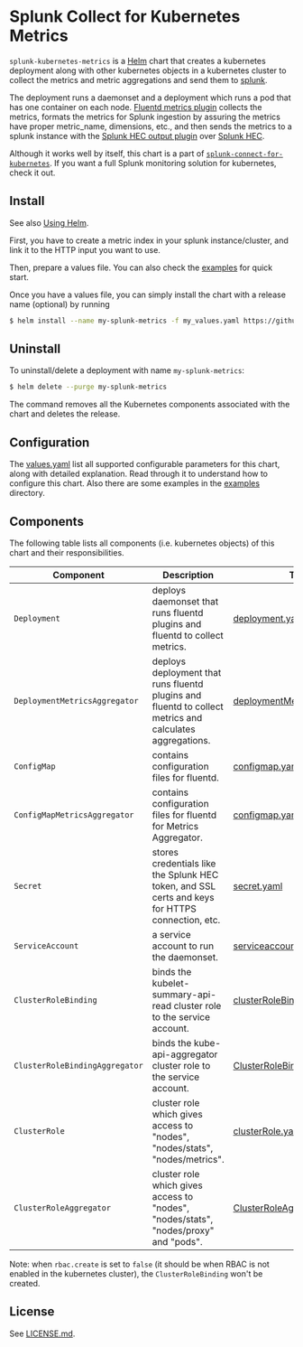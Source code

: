 # Splunk Collect for Kubernetes Metrics #

`splunk-kubernetes-metrics` is a [Helm](https://github.com/kubernetes/helm) chart that creates a kubernetes deployment along with other kubernetes objects in a kubernetes cluster to collect the metrics and metric aggregations and send them to [splunk](https://www.splunk.com/).

The deployment runs a daemonset and a deployment which runs a pod that has one container on each node. [Fluentd metrics plugin](https://github.com/splunk/fluent-plugin-kubernetes-metrics) collects the metrics, formats the metrics for Splunk ingestion by assuring the metrics have proper metric_name, dimensions, etc., and then sends the metrics to a splunk instance with the [Splunk HEC output plugin](https://github.com/splunk/fluent-plugin-splunk-hec) over [Splunk HEC](http://docs.splunk.com/Documentation/Splunk/7.2.4/Data/AboutHEC).

Although it works well by itself, this chart is a part of [`splunk-connect-for-kubernetes`](https://github.com/splunk/splunk-connect-for-kubernetes). If you want a full Splunk monitoring solution for kubernetes, check it out.

## Install ##

See also [Using Helm](https://docs.helm.sh/using_helm/#using-helm).

First, you have to create a metric index in your splunk instance/cluster, and link it to the HTTP input you want to use.

Then, prepare a values file. You can also check the [examples](examples) for quick start.

Once you have a values file, you can simply install the chart with a release name (optional) by running

```bash
$ helm install --name my-splunk-metrics -f my_values.yaml https://github.com/splunk/splunk-connect-for-kubernetes/releases/download/1.4.0/splunk-kubernetes-metrics-1.4.0.tgz

```

## Uninstall ##

To uninstall/delete a deployment with name `my-splunk-metrics`:

```bash
$ helm delete --purge my-splunk-metrics
```

The command removes all the Kubernetes components associated with the chart and deletes the release.

## Configuration ##

The [values.yaml](values.yaml) list all supported configurable parameters for this chart, along with detailed explanation. Read through it to understand how to configure this chart. Also there are some examples in the [examples](examples) directory.

## Components ##

The following table lists all components (i.e. kubernetes objects) of this chart and their responsibilities.

Component | Description | Template
--- | --- | ---
`Deployment` | deploys daemonset that runs fluentd plugins and fluentd to collect metrics. | [deployment.yaml](templates/deployment.yaml)
`DeploymentMetricsAggregator` | deploys deployment that runs fluentd plugins and fluentd to collect metrics and calculates aggregations. | [deploymentMetricsAggregator.yaml](templates/deploymentMetricsAggregator.yaml)
`ConfigMap` | contains configuration files for fluentd. | [configmap.yaml](templates/configmap.yaml)
`ConfigMapMetricsAggregator` | contains configuration files for fluentd for Metrics Aggregator. | [configmap.yaml](templates/configmap.yaml)
`Secret` | stores credentials like the Splunk HEC token, and SSL certs and keys for HTTPS connection, etc. | [secret.yaml](templates/secret.yaml)
`ServiceAccount` | a service account to run the daemonset. | [serviceaccount.yaml](templates/serviceaccount.yaml)
`ClusterRoleBinding` | binds the kubelet-summary-api-read cluster role to the service account. | [clusterRoleBinding.yaml](templates/clusterrolebinding.yaml)
`ClusterRoleBindingAggregator` | binds the kube-api-aggregator cluster role to the service account. | [ClusterRoleBindingAggregator.yaml](templates/ClusterRoleBindingAggregator.yaml)
`ClusterRole` | cluster role which gives access to "nodes", "nodes/stats", "nodes/metrics". | [clusterRole.yaml](templates/clusterrole.yaml)
`ClusterRoleAggregator` | cluster role which gives access to "nodes", "nodes/stats", "nodes/proxy" and "pods". | [ClusterRoleAggregator.yaml](templates/clusterroleaggregator.yaml)

Note: when `rbac.create` is set to `false` (it should be when RBAC is not enabled in the kubernetes cluster), the `ClusterRoleBinding` won't be created.

## License ##

See [LICENSE.md](LICENSE.md).
